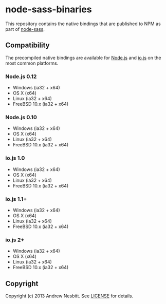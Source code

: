 node-sass-binaries
==================

This repository contains the native bindings that are published to NPM as part of [node-sass](https://github.com/sass/node-sass).

## Compatibility

The precompiled native bindings are available for [Node.js](http://nodejs.org/) and [io.js](https://iojs.org/) on the most common platforms.

### Node.js 0.12

- Windows (ia32 + x64)
- OS X (x64)
- Linux (ia32 + x64)
- FreeBSD 10.x (ia32 + x64)

### Node.js 0.10

- Windows (ia32 + x64)
- OS X (x64)
- Linux (ia32 + x64)
- FreeBSD 10.x (ia32 + x64)

### io.js 1.0

- Windows (ia32 + x64)
- OS X (x64)
- Linux (ia32 + x64)
- FreeBSD 10.x (ia32 + x64)

### io.js 1.1+

- Windows (ia32 + x64)
- OS X (x64)
- Linux (ia32 + x64)
- FreeBSD 10.x (ia32 + x64)

### io.js 2+

- Windows (ia32 + x64)
- OS X (x64)
- Linux (ia32 + x64)
- FreeBSD 10.x (ia32 + x64) 


## Copyright

Copyright (c) 2013 Andrew Nesbitt. See [LICENSE](https://github.com/sass/node-sass-binaries/blob/master/LICENSE) for details.
